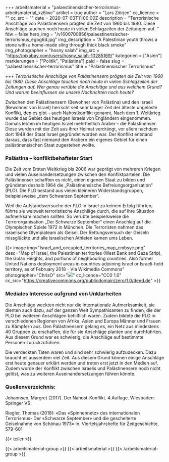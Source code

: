 +++
arbeitsmaterial = "palaestinensischer-terrorismus-arbeitsmaterial_xz6iwc"
artikel = true
author = "Lars Ziörjen"
cc_licence = ""
cc_src = ""
date = 2020-07-03T11:00:00Z
description = "Terroristische Anschläge von Palästinensern prägten die Zeit von 1960 bis 1980. Diese Anschläge tauchen noch heute in vielen Schlagzeilen der Zeitungen auf. "
fdw = false
hero_img = "/v1600700856/palaestinensischer-terrorismus_egog6d.jpg"
img_description = "A Palestinian youth throws a stone with a home-made sling through thick black smoke"
img_photographer = "hosny salah"
img_src = "https://pixabay.com/users/hosny_salah-10285169/"
kategorien = ["Asien"]
markierungen = ["Politik", "Palästina"]
paid = false
slug = "palaestinensischer-terrorismus"
title = "Palästinensischer Terrorismus"

+++
_Terroristische Anschläge von Palästinensern prägten die Zeit von 1960 bis 1980. Diese Anschläge tauchen noch heute in vielen Schlagzeilen der Zeitungen auf. Wer genau verübte die Anschläge und aus welchem Grund? Und warum beeinflussen sie unsere Nachrichten noch heute?_

Zwischen den Palästinensern (Bewohner von Palästina) und den Israeli (Bewohner von Israel) herrscht seit sehr langer Zeit der älteste ungelöste Konflikt, den es gibt – auch Nahostkonflikt genannt. Nach dem 1. Weltkrieg wurde das Gebiet des heutigen Israels von Engländern eingenommen. Damals lebten im heutigen Israel mehrheitlich Araber – die Palästinenser. Diese wurden mit der Zeit aus ihrer Heimat verdrängt, vor allem nachdem dort 1948 der Staat Israel gegründet worden war. Der Konflikt entstand daraus, dass fast niemand den Arabern ein eigenes Gebiet für einen palästinensischen Staat zugestehen wollte.

### Palästina – konfliktbehafteter Start

Die Zeit vom Ersten Weltkrieg bis 2006 war geprägt von mehreren Kriegen und vielen Auseinandersetzungen zwischen den Konfliktparteien. Die Palästinenser schafften es nicht, einen eigenen Staat zu bilden und gründeten deshalb 1964 die „Palästinensische Befreiungsorganisation“ (PLO). Die PLO bestand aus vielen kleineren Widerstandsgruppen, beispielsweise „dem Schwarzen September“.

Weil die Aufstandsversuche der PLO in Israel zu keinem Erfolg führten, führte sie weltweit terroristische Anschläge durch, die auf ihre Situation aufmerksam machen sollten. So verübte beispielsweise die Terrororganisation „Der Schwarze September“ einen Anschlag auf die Olympischen Spiele 1972 in München. Die Terroristen nahmen das israelische Olympiateam als Geisel. Der Rettungsversuch der Geiseln missglückte und alle israelischen Athleten kamen ums Leben.

{{< image img="Israel_and_occupied_territories_map_cmbsyc.png" desc="Map of Israel, the Palestinian territories (West Bank and Gaza Strip), the Golan Heights, and portions of neighbouring countries. Also former United Nations deployment areas in countries adjoining Israel or Israeli-held territory, as of February 2018 - Via Wikimedia Commons" photographer="ChrisO" src="![](https://commons.wikimedia.org/wiki/File:Israel_and_occupied_territories_map.png)" cc_licence="CC0 1.0" cc_src="https://creativecommons.org/publicdomain/zero/1.0/deed.de" >}}

### Mediales Interesse aufgrund von Unklarheiten

Die Anschläge weckten nicht nur die internationale Aufmerksamkeit, sie dienten auch dazu, auf der ganzen Welt Sympathisanten zu finden, die der PLO bei weiteren Anschlägen behilflich waren. Zudem bildete die PLO in verschiedenen Regionen von Afrika, Asien und Europa Männer und Frauen zu Kämpfern aus. Den Palästinensern gelang es, ein Netz aus mindestens 40 Gruppen zu erschaffen, die für sie Anschläge planten und durchführten. Aus diesem Grund war es schwierig, die Anschläge auf bestimmte Personen zurückzuführen.

Die verdeckten Taten waren und sind sehr schwierig aufzudecken. Dazu braucht es ausserdem viel Zeit. Aus diesem Grund können einige Anschläge erst heute genauer erklärt werden und treten erst jetzt in den Medien auf. Zudem wurde der Konflikt zwischen Israelis und Palästinensern noch nicht gelöst, was zu weiteren Auseinandersetzungen führen könnte.

### Quellenverzeichnis:

Johannsen, Margret (2017). Der Nahost-Konflikt. 4.Auflage. Wiesbaden: Springer VS

Riegler, Thomas (2018): «Das «Spinnennetz» des internationalen Terrorismus- Der «Schwarze September» und die gescheiterte Geiselnahme von Schönau 1973» In. Viertelsjahrshefte für Zeitgeschichte, 579-601

{{< teiler >}}

{{< arbeitsmaterial-group >}}
{{< arbeitsmaterial >}}
{{< /arbeitsmaterial-group >}}